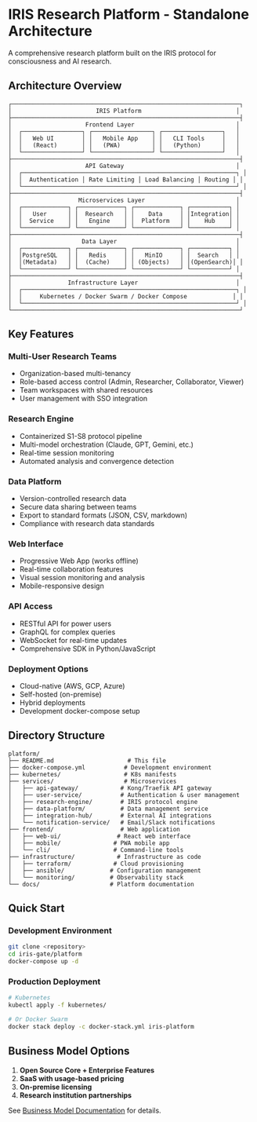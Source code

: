 # IRIS Research Platform - Standalone Architecture

A comprehensive research platform built on the IRIS protocol for consciousness and AI research.

## Architecture Overview

```
┌─────────────────────────────────────────────────────────────────┐
│                        IRIS Platform                           │
├─────────────────────────────────────────────────────────────────┤
│                     Frontend Layer                             │
│  ┌─────────────────┐ ┌─────────────────┐ ┌─────────────────┐   │
│  │   Web UI        │ │   Mobile App    │ │   CLI Tools     │   │
│  │   (React)       │ │   (PWA)         │ │   (Python)      │   │
│  └─────────────────┘ └─────────────────┘ └─────────────────┘   │
├─────────────────────────────────────────────────────────────────┤
│                     API Gateway                                │
│  ┌─────────────────────────────────────────────────────────────┐ │
│  │  Authentication │ Rate Limiting │ Load Balancing │ Routing │ │
│  └─────────────────────────────────────────────────────────────┘ │
├─────────────────────────────────────────────────────────────────┤
│                   Microservices Layer                          │
│  ┌─────────────┐ ┌─────────────┐ ┌─────────────┐ ┌───────────┐ │
│  │   User      │ │  Research   │ │    Data     │ │Integration│ │
│  │  Service    │ │   Engine    │ │  Platform   │ │    Hub    │ │
│  └─────────────┘ └─────────────┘ └─────────────┘ └───────────┘ │
├─────────────────────────────────────────────────────────────────┤
│                    Data Layer                                  │
│  ┌─────────────┐ ┌─────────────┐ ┌─────────────┐ ┌───────────┐ │
│  │PostgreSQL   │ │   Redis     │ │   MinIO     │ │  Search   │ │
│  │(Metadata)   │ │  (Cache)    │ │ (Objects)   │ │(OpenSearch)│ │
│  └─────────────┘ └─────────────┘ └─────────────┘ └───────────┘ │
├─────────────────────────────────────────────────────────────────┤
│                Infrastructure Layer                            │
│  ┌─────────────────────────────────────────────────────────────┐ │
│  │     Kubernetes / Docker Swarm / Docker Compose             │ │
│  └─────────────────────────────────────────────────────────────┘ │
└─────────────────────────────────────────────────────────────────┘
```

## Key Features

### Multi-User Research Teams
- Organization-based multi-tenancy
- Role-based access control (Admin, Researcher, Collaborator, Viewer)
- Team workspaces with shared resources
- User management with SSO integration

### Research Engine
- Containerized S1-S8 protocol pipeline
- Multi-model orchestration (Claude, GPT, Gemini, etc.)
- Real-time session monitoring
- Automated analysis and convergence detection

### Data Platform
- Version-controlled research data
- Secure data sharing between teams
- Export to standard formats (JSON, CSV, markdown)
- Compliance with research data standards

### Web Interface
- Progressive Web App (works offline)
- Real-time collaboration features
- Visual session monitoring and analysis
- Mobile-responsive design

### API Access
- RESTful API for power users
- GraphQL for complex queries
- WebSocket for real-time updates
- Comprehensive SDK in Python/JavaScript

### Deployment Options
- Cloud-native (AWS, GCP, Azure)
- Self-hosted (on-premise)
- Hybrid deployments
- Development docker-compose setup

## Directory Structure

```
platform/
├── README.md                     # This file
├── docker-compose.yml           # Development environment
├── kubernetes/                  # K8s manifests
├── services/                    # Microservices
│   ├── api-gateway/            # Kong/Traefik API gateway
│   ├── user-service/           # Authentication & user management
│   ├── research-engine/        # IRIS protocol engine
│   ├── data-platform/          # Data management service
│   ├── integration-hub/        # External AI integrations
│   └── notification-service/   # Email/Slack notifications
├── frontend/                   # Web application
│   ├── web-ui/                # React web interface
│   ├── mobile/               # PWA mobile app
│   └── cli/                  # Command-line tools
├── infrastructure/            # Infrastructure as code
│   ├── terraform/            # Cloud provisioning
│   ├── ansible/             # Configuration management
│   └── monitoring/          # Observability stack
└── docs/                    # Platform documentation
```

## Quick Start

### Development Environment
```bash
git clone <repository>
cd iris-gate/platform
docker-compose up -d
```

### Production Deployment
```bash
# Kubernetes
kubectl apply -f kubernetes/

# Or Docker Swarm
docker stack deploy -c docker-stack.yml iris-platform
```

## Business Model Options

1. **Open Source Core + Enterprise Features**
2. **SaaS with usage-based pricing**
3. **On-premise licensing**
4. **Research institution partnerships**

See [Business Model Documentation](docs/business-model.md) for details.